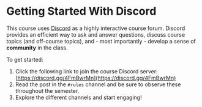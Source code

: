 # Getting Started With Discord

This course uses [Discord](https://discord.com/) as a highly interactive course
forum. Discord provides an efficient way to ask and answer questions, discuss
course topics (and off-course topics), and - most importantly - develop a sense
of **community** in the class.

To get started:

1. Click the following link to join the course Discord server:
   [https://discord.gg/4FmBwrMn](https://discord.gg/4FmBwrMn) 
1. Read the post in the `#rules` channel and be sure to observe these throughout the semester.
1. Explore the different channels and start engaging! 

